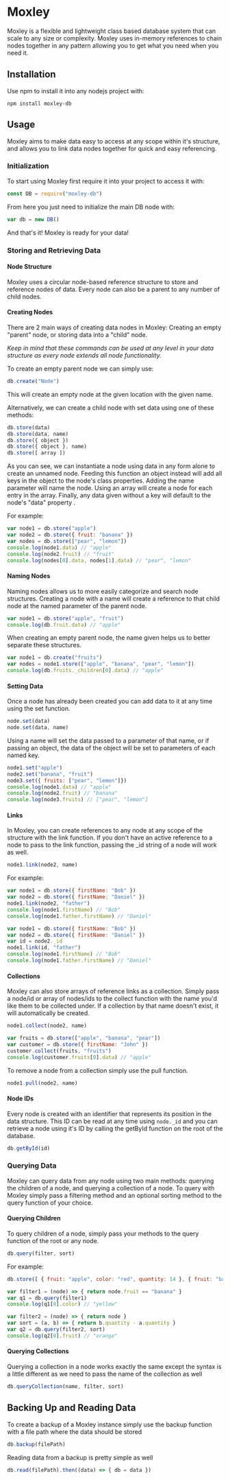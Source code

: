
# Moxley

Moxley is a flexible and lightweight class based database system that can scale to any size or complexity. Moxley uses in-memory references to chain nodes together in any pattern allowing you to get what you need when you need it.

## Installation

Use npm to install it into any nodejs project with:

```
npm install moxley-db
```

## Usage

Moxley aims to make data easy to access at any scope within it's structure, and allows you to link data nodes together for quick and easy referencing.

### Initialization

To start using Moxley first require it into your project to access it with:

```javascript
const DB = require("moxley-db")
```

From here you just need to initialize the main DB node with:

```javascript
var db = new DB()
```

And that's it! Moxley is ready for your data!

### Storing and Retrieving Data
#### Node Structure

Moxley uses a circular node-based reference structure to store and reference nodes of data. Every node can also be a parent to any number of child nodes.

#### Creating Nodes

There are 2 main ways of creating data nodes in Moxley: Creating an empty "parent" node, or storing data into a "child" node.

*Keep in mind that these commands can be used at any level in your data structure as every node extends all node functionality.*

To create an empty parent node we can simply use:

```javascript
db.create("Node")
```

This will create an empty node at the given location with the given name.

Alternatively, we can create a child node with set data using one of these methods:

```javascript
db.store(data)
db.store(data, name)
db.store({ object })
db.store({ object }, name)
db.store([ array ])
```

As you can see, we can instantiate a node using data in any form alone to create an unnamed node. Feeding this function an object instead will add all keys in the object to the node's class properties. Adding the name parameter will name the node. Using an array will create a node for each entry in the array. Finally, any data given without a key will default to the node's "data" property .

For example:

```javascript
var node1 = db.store("apple")
var node2 = db.store({ fruit: "banana" })
var nodes = db.store(["pear", "lemon"])
console.log(node1.data) // "apple"
console.log(node2.fruit) // "fruit"
console.log(nodes[0].data, nodes[1].data) // "pear", "lemon"
```

#### Naming Nodes

Naming nodes allows us to more easily categorize and search node structures. Creating a node with a name will create a reference to that child node at the named parameter of the parent node.

```javascript
var node1 = db.store("apple", "fruit")
console.log(db.fruit.data) // "apple"
```

When creating an empty parent node, the name given helps us to better separate these structures.

```javascript
var node1 = db.create("fruits")
var nodes = node1.store(["apple", "banana", "pear", "lemon"])
console.log(db.fruits._children[0].data) // "apple"
```

#### Setting Data

Once a node has already been created you can add data to it at any time using the set function. 

```javascript
node.set(data)
node.set(data, name)
```

Using a name will set the data passed to a parameter of that name, or if passing an object, the data of the object will be set to parameters of each named key.

```javascript
node1.set("apple")
node2.set("banana", "fruit")
node3.set({ fruits: ["pear", "lemon"]})
console.log(node1.data) // "apple"
console.log(node2.fruit) // "banana"
console.log(node3.fruits) // ["pear", "lemon"]
```

#### Links

In Moxley, you can create references to any node at any scope of the structure with the link function. If you don't have an active reference to a node to pass to the link function, passing the _id string of a node will work as well.

```javascript
node1.link(node2, name)
```

For example:
```javascript
var node1 = db.store({ firstName: "Bob" })
var node2 = db.store({ firstName: "Daniel" })
node1.link(node2, "father")
console.log(node1.firstName) // "Bob"
console.log(node1.father.firstName) // "Daniel"
```

```javascript
var node1 = db.store({ firstName: "Bob" })
var node2 = db.store({ firstName: "Daniel" })
var id = node2._id
node1.link(id, "father")
console.log(node1.firstName) // "Bob"
console.log(node1.father.firstName) // "Daniel"
```

#### Collections

Moxley can also store arrays of reference links as a collection. Simply pass a node/id or array of nodes/ids to the collect function with the name you'd like them to be collected under. If a collection by that name doesn't exist, it will automatically be created.

```javascript
node1.collect(node2, name)
```

```javascript
var fruits = db.store(["apple", "banana", "pear"])
var customer = db.store({ firstName: "John" })
customer.collect(fruits, "fruits")
console.log(customer.fruits[0].data) // "apple"
```

To remove a node from a collection simply use the pull function.

```javascript
node1.pull(node2, name)
```

#### Node IDs

Every node is created with an identifier that represents its position in the data structure. This ID can be read at any time using `node._id` and you can retrieve a node using it's ID by calling the getById function on the root of the database.

```javascript
db.getById(id)
```

### Querying Data

Moxley can query data from any node using two main methods: querying the children of a node, and querying a collection of a node. To query with Moxley simply pass a filtering method and an optional sorting method to the query function of your choice.

#### Querying Children

To query children of a node, simply pass your methods to the query function of the root or any node.

```javascript
db.query(filter, sort)
```

For example:

```javascript
db.store([ { fruit: "apple", color: "red", quantity: 14 }, { fruit: "banana", color: "yellow", quantity: 7 }, {fruit: "orange", color: "orange", quantity: 22 ])

var filter1 = (node) => { return node.fruit == "banana" }
var q1 = db.query(filter1)
console.log(q1[0].color) // "yellow"

var filter2 = (node) => { return node }
var sort = (a, b) => { return b.quantity - a.quantity }
var q2 = db.query(filter2, sort)
console.log(q2[0].fruit) // "orange"
```

#### Querying Collections

Querying a collection in a node works exactly the same except the syntax is a little different as we need to pass the name of the collection as well

```javascript
db.queryCollection(name, filter, sort)
```

## Backing Up and Reading Data

To create a backup of a Moxley instance simply use the backup function with a file path where the data should be stored

```javascript
db.backup(filePath)
```

Reading data from a backup is pretty simple as well

```javascript
db.read(filePath).then((data) => { db = data })
```